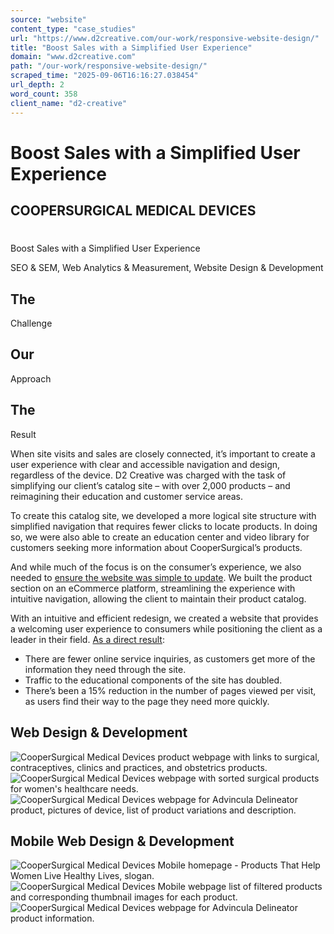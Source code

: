 ```yaml
---
source: "website"
content_type: "case_studies"
url: "https://www.d2creative.com/our-work/responsive-website-design/"
title: "Boost Sales with a Simplified User Experience"
domain: "www.d2creative.com"
path: "/our-work/responsive-website-design/"
scraped_time: "2025-09-06T16:16:27.038454"
url_depth: 2
word_count: 358
client_name: "d2-creative"
---
```


# Boost Sales with a Simplified User Experience

## COOPERSURGICAL MEDICAL DEVICES

#

Boost Sales with a Simplified User Experience

SEO & SEM, Web Analytics & Measurement, Website Design & Development

## The
Challenge

## Our
Approach

## The
Result

When site visits and sales are closely connected, it’s important to create a user experience with clear and accessible navigation and design, regardless of the device. D2 Creative was charged with the task of simplifying our client’s catalog site – with over 2,000 products – and reimagining their education and customer service areas.

To create this catalog site, we developed a more logical site structure with simplified navigation that requires fewer clicks to locate products. In doing so, we were also able to create an education center and video library for customers seeking more information about CooperSurgical’s products.

And while much of the focus is on the consumer’s experience, we also needed to [ensure the website was simple to update](https://www.d2creative.com/digital-glossary/). We built the product section on an eCommerce platform, streamlining the experience with intuitive navigation, allowing the client to maintain their product catalog.

With an intuitive and efficient redesign, we created a website that provides a welcoming user experience to consumers while positioning the client as a leader in their field. [As a direct result](https://www.d2creative.com/capabilities/):

*   There are fewer online service inquiries, as customers get more of the information they need through the site.
*   Traffic to the educational components of the site has doubled.
*   There’s been a 15% reduction in the number of pages viewed per visit, as users find their way to the page they need more quickly.

## Web Design & Development

![CooperSurgical Medical Devices product webpage with links to surgical, contraceptives, clinics and practices, and obstetrics products.](https://www.d2creative.com/wp-content/uploads/2022/07/cs-med-devices-website-screen-1@2x-1.png) ![CooperSurgical Medical Devices webpage with sorted surgical products for women's healthcare needs.](https://www.d2creative.com/wp-content/uploads/2022/07/cs-med-devices-website-screen-2@2x-1.png) ![CooperSurgical Medical Devices webpage for Advincula Delineator product, pictures of device, list of product variations and description.](https://www.d2creative.com/wp-content/uploads/2022/07/cs-med-devices-website-screen-3@2x-1.png)

## Mobile Web Design & Development

![CooperSurgical Medical Devices Mobile homepage - Products That Help Women Live Healthy Lives, slogan.](https://www.d2creative.com/wp-content/uploads/2022/07/cs-med-devices-mobile-1@2x.png) ![CooperSurgical Medical Devices Mobile webpage list of filtered products and corresponding thumbnail images for each product.](https://www.d2creative.com/wp-content/uploads/2022/07/cs-med-devices-mobile-2@2x.png) ![CooperSurgical Medical Devices webpage for Advincula Delineator product information.](https://www.d2creative.com/wp-content/uploads/2022/07/cs-med-devices-mobile-3@2x.png)